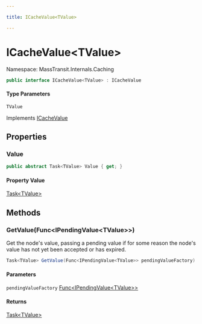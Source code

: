 ```yaml
---

title: ICacheValue<TValue>

---
```


# ICacheValue\<TValue\>

Namespace: MassTransit.Internals.Caching

```csharp
public interface ICacheValue<TValue> : ICacheValue
```

#### Type Parameters

`TValue`<br/>

Implements [ICacheValue](../masstransit-internals-caching/icachevalue)

## Properties

### **Value**

```csharp
public abstract Task<TValue> Value { get; }
```

#### Property Value

[Task\<TValue\>](https://learn.microsoft.com/en-us/dotnet/api/system.threading.tasks.task-1)<br/>

## Methods

### **GetValue(Func\<IPendingValue\<TValue\>\>)**

Get the node's value, passing a pending value if for some
 reason the node's value has not yet been accepted or has
 expired.

```csharp
Task<TValue> GetValue(Func<IPendingValue<TValue>> pendingValueFactory)
```

#### Parameters

`pendingValueFactory` [Func\<IPendingValue\<TValue\>\>](https://learn.microsoft.com/en-us/dotnet/api/system.func-1)<br/>

#### Returns

[Task\<TValue\>](https://learn.microsoft.com/en-us/dotnet/api/system.threading.tasks.task-1)<br/>
